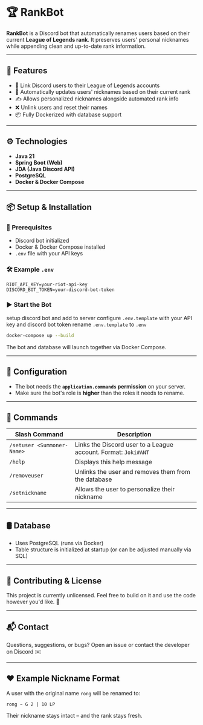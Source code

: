 # 🏆 RankBot

**RankBot** is a Discord bot that automatically renames users based on their current **League of Legends rank**. It preserves users' personal nicknames while appending clean and up-to-date rank information.

---

## 🚀 Features

- 🔄 Link Discord users to their League of Legends accounts
- 🏅 Automatically updates users' nicknames based on their current rank
- ✍️ Allows personalized nicknames alongside automated rank info
- ❌ Unlink users and reset their names
- 📦 Fully Dockerized with database support

---

## ⚙️ Technologies

- **Java 21**
- **Spring Boot (Web)**
- **JDA (Java Discord API)**
- **PostgreSQL**
- **Docker & Docker Compose**

---

## 📦 Setup & Installation

### 🔧 Prerequisites
- Discord bot initialized
- Docker & Docker Compose installed
- `.env` file with your API keys

### 🛠️ Example `.env`

```env
RIOT_API_KEY=your-riot-api-key
DISCORD_BOT_TOKEN=your-discord-bot-token
```

### ▶️ Start the Bot
setup discord bot and add to server
configure `.env.template` with your API key and discord bot token
rename `.env.template` to `.env`
```bash
docker-compose up --build
```

The bot and database will launch together via Docker Compose.

---

## 🧩 Configuration

- The bot needs the **`application.commands` permission** on your server.
- Make sure the bot's role is **higher** than the roles it needs to rename.

---

## 📜 Commands

| Slash Command              | Description |
|----------------------------|-------------|
| `/setuser <Summoner-Name>` | Links the Discord user to a League account. Format: `Joki#ANT` |
| `/help`                    | Displays this help message |
| `/removeuser`              | Unlinks the user and removes them from the database |
| `/setnickname`             | Allows the user to personalize their nickname |

---

## 🛢️ Database

- Uses PostgreSQL (runs via Docker)
- Table structure is initialized at startup (or can be adjusted manually via SQL)

---

## 👥 Contributing & License

This project is currently unlicensed. Feel free to build on it and use the code however you'd like. 🎉

---

## 📬 Contact

Questions, suggestions, or bugs? Open an issue or contact the developer on Discord ✉️

---

## ❤️ Example Nickname Format

A user with the original name `rong` will be renamed to:

```
rong ~ G 2 | 10 LP
```

Their nickname stays intact – and the rank stays fresh.
